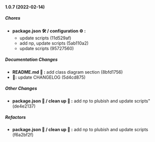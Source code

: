 #### 1.0.7 (2022-02-14)

##### Chores

- **package.json 🛠 / configuration ⚙️ :**
  - update scripts (11d529af)
  - add np, update scripts (5ab110a2)
  - update scripts (95727560)

##### Documentation Changes

- **README.md 📓 :** add class diagram section (8bfd1756)
- **📓:** update CHANGELOG (5d4cd875)

##### Other Changes

- **package.json 🔧 / clean up 🧹 :** add np to plubish and update scripts" (de4e2137)

##### Refactors

- **package.json 🔧 / clean up 🧹 :** add np to plubish and update scripts (f6a2bf2f)
